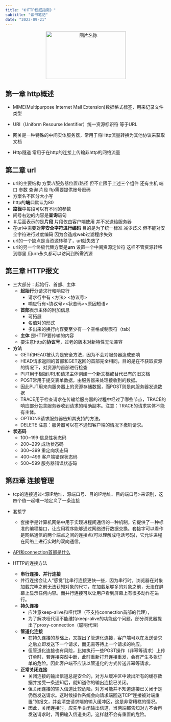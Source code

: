 ```yaml
---
title: "《HTTP权威指南》"
subtitle: "读书笔记"
date: "2023-09-21"
---
```


<div  align="center">    
<img src="/images/http.jpg" width = "250" height = "150" alt="图片名称" align=center />
</div>

## 第一章 http概述

- MIME(Multipurpose Internet Mail Extension)数据格式标签，用来记录文件类型

- URI（Uniform Resourse Identifier）统一资源标识符 等于URL

- 网关是一种特殊的中间实体服务器，常用于将Http流量转换为其他协议来获取文档

- Http隧道 常用于在http的连接上传输非http的网络流量

## 第二章 url

- url的主要结构 方案://服务器位置/路径 但不止限于上述三个组件 还有主机 端口 参数 查询 片段 ftp需要提供账号密码
- 方案名不区分大小写
- http的**端口**默认为80
- **路径**中每段可以有不同的参数
- 问号右边的内容是**查询**语句
- ＃后面表示的是**片段** 片段仅由客户端使用 并不发送给服务器
- 在url中需要**对非安全字符进行编码** 目的是为了统一标准 减少歧义 但不能对安全字符进行过度编码 因为会造成web过滤程序失效
- url的一个缺点是当资源转移了，url就失效了
- url的另一个终极代替方案是**urn** 设置一个中间资源定位符 这样不管资源转移到哪里 用urn永久都可以访问到所需资源

## 第三章 HTTP报文

- 三大部分：起始行、首部、主体
    - **起始行**分请求行和响应行
        - 请求行中有 <方法> <url> <协议号>
        - 响应行有<协议号><状态码><原因短语>
    - **首部**表示主体的附加信息
        - 可拓展
        - 名值对的形式
        - 多出来的换行内容要至少有一个空格或制表符（tab）
    - **主体** 是HTTP要传输的内容
    - 要注意http的**协议号**，过老的版本对新特性无法兼容
- **方法**
	- GET和HEAD被认为是安全方法，因为不会对服务器造成影响
	- HEAD请求返回的首部和GET返回的首部完全相同，目的是在不获取资源的情况下，对资源的首部进行检查
	- PUT用于根据URL和请求主体创建一个新文档或替代已有的旧文档
	- POST常用于提交表单数据，由服务器来处理接收到的数据。
	- 因此PUT用来向服务器上的资源存储数据，而POST则是向服务器发送数据
	- TRACE用于检查请求在传输给服务器的过程中经过了哪些节点，TRACE的响应部分包含服务器收到请求的精确副本。注意：TRACE的请求实体不能有主体。
	- OPTIONS请求服务器告知其支持的方法。
	- DELETE 注意：服务器可以在不通知客户端的情况下撤销请求。
- **状态码**
    - 100~199 信息性状态码
    - 200~299 成功状态码
    - 300~399 重定向状态码
    - 400~499 客户端错误状态码
    - 500~599 服务器错误状态码

## 第四章 连接管理
- tcp的连接通过<源IP地址、源端口号、目的IP地址、目的端口号>来识别，这四个值一起唯一地定义了一条连接
- 套接字
    - 套接字是计算机网络中用于实现进程间通信的一种机制。它提供了一种标准的编程接口，让应用程序能够通过网络进行数据交换。套接字可以看作是网络通信的两个端点之间的连接点(可以理解成电话号码)，它允许进程在网络上进行实时的双向通信。


-  [API和connection首部是什么](./2023-09-20)
    

- HTTP的连接方法
    - **串行连接、并行连接**
    - 并行连接会让人“感觉”比串行连接更快一些，因为串行时，浏览器在对象加载完毕之前无法获知对象的尺寸，在加载足够多的对象之前，无法在屏幕上显示任何内容。而并行连接可以让用户看到屏幕上有很多动作在进行。
    - **持久连接**
        - 应注意keep-alive和哑代理（不支持connection首部的代理），
        - 为了解决哑代理不能维持keep-alive的功能这个问题，部分浏览器提出了proxy-connection（聪明代理）
    - **管道化连接**
        - 在持久连接的基础上，又提出了管道化连接，客户端可以在发送请求之后立即发送下一个请求，而无需等待上一个请求的响应。
        - 但管道化连接也有风险，比如执行一些POST操作（非幂等请求）上传订单时，若连接突然中断，此时重新打开连接重发，会有产生多张订单的危险。因此客户端不应该以管道化的方式传送非幂等请求。
    - **正常关闭连接**
        - 关闭连接的输出信道总是安全的，对方从缓冲区中读出所有的缓存数据并接受一条通知后，就知道你的输出连接已关闭。
        - 但关闭连接的输入信道比较危险，对方可能并不知道连接已关闭于是仍然发送请求。这时候操作系统会向请求端回送TCP“连接被对端重置”的报文，并会清空请求端的输入缓冲区，这是非常糟糕的情况。
        - 因此，关闭连接时，应先半关闭输出信道，当两端都告知对方不会再发送请求时，再把输入信道关闭，这样就不会有重置的危险。

